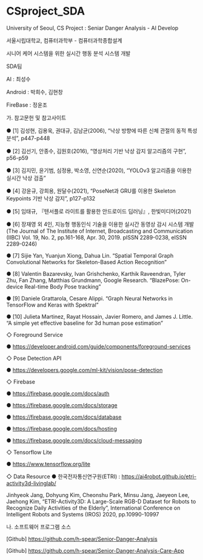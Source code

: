 # CSproject_SDA
University of Seoul, CS Project : Seniar Danger Analysis - AI Develop

서울시립대학교, 컴퓨터과학부 - 컴퓨터과학종합설계

시니어 케어 시스템을 위한 실시간 행동 분석 시스템 개발

SDA팀

AI : 최성수

Android : 박희수, 김현창

FireBase : 정윤조

<Reference>

가. 참고문헌 및 참고사이트

● [1] 김성현, 김용욱, 권대규, 김남균(2006), “낙상 방향에 따른 신체 관절의 동적 특성 분석”, p447-p448

● [2] 김선기, 안종수, 김원호(2016), “영상처리 기반 낙상 감지 알고리즘의 구현”, p56-p59

● [3] 김지민, 윤기범, 심정용, 박소영, 신연순(2020), “YOLOv3 알고리즘을 이용한 실시간 낙상 검출”

● [4] 강윤규, 강희용, 원달수(2021), “PoseNet과 GRU를 이용한 Skeleton Keypoints 기반 낙상 감지”, p127-p132

● [5] 임태규, 『텐서플로 라이트를 활용한 안드로이드 딥러닝』, 한빛미디어(2021)

● [6] 장재영 외 4인, 지능형 행동인식 기술을 이용한 실시간 동영상 감시 시스템 개발 (The Journal of The Institute of Internet, Broadcasting and Communication (IIBC) Vol. 19, No. 2, pp.161-168, Apr. 30, 2019. pISSN 2289-0238, eISSN 2289-0246)

● [7] Sijie Yan, Yuanjun Xiong, Dahua Lin. “Spatial Temporal Graph Convolutional Networks for Skeleton-Based Action Recognition”

● [8] Valentin Bazarevsky, Ivan Grishchenko, Karthik Raveendran, Tyler Zhu, Fan Zhang, Matthias Grundmann, Google Research. “BlazePose: On-device Real-time Body Pose tracking”

● [9] Daniele Grattarola, Cesare Alippi. “Graph Neural Networks in TensorFlow and Keras with Spektral”

● [10] Julieta Martinez, Rayat Hossain, Javier Romero, and James J. Little. “A simple yet effective baseline for 3d human pose estimation” 

◇ Foreground Service

● https://developer.android.com/guide/components/foreground-services

◇ Pose Detection API

● https://developers.google.com/ml-kit/vision/pose-detection

◇ Firebase

● https://firebase.google.com/docs/auth

● https://firebase.google.com/docs/storage

● https://firebase.google.com/docs/database

● https://firebase.google.com/docs/hosting

● https://firebase.google.com/docs/cloud-messaging

◇ Tensorflow Lite

● https://www.tensorflow.org/lite

◇ Data Resource
● 한국전자통신연구원(ETRI) : https://ai4robot.github.io/etri-activity3d-livinglab/

  Jinhyeok Jang, Dohyung Kim, Cheonshu Park, Minsu Jang, Jaeyeon Lee, Jaehong Kim, “ETRI-Activity3D: A Large-Scale RGB-D Dataset for Robots to Recognize Daily Activities of the Elderly”, International Conference on Intelligent Robots and Systems (IROS) 2020, pp.10990-10997

나. 소프트웨어 프로그램 소스

  [Github] https://github.com/h-spear/Senior-Danger-Analysis

  [Github] https://github.com/h-spear/Senior-Danger-Analysis-Care-App
